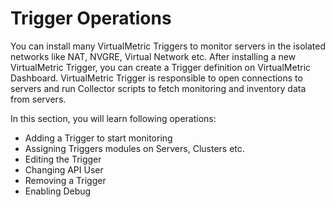 # Trigger Operations

You can install many VirtualMetric Triggers to monitor servers in the isolated networks like NAT, NVGRE, Virtual Network etc. After installing a new VirtualMetric Trigger, you can create a Trigger definition on VirtualMetric Dashboard. VirtualMetric Trigger is responsible to open connections to servers and run Collector scripts to fetch monitoring and inventory data from servers.

In this section, you will learn following operations:

* Adding a Trigger to start monitoring
* Assigning Triggers modules on Servers, Clusters etc.
* Editing the Trigger
* Changing API User
* Removing a Trigger
* Enabling Debug
